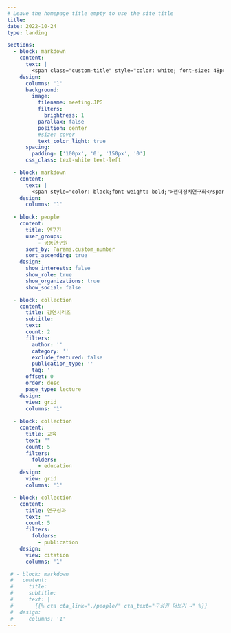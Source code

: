 ```yaml
---
# Leave the homepage title empty to use the site title
title:
date: 2022-10-24
type: landing

sections:
  - block: markdown
    content:
      text: |
        <span class="custom-title" style="color: white; font-size: 48px; font-weight: bold;"> Welcome to</br>Gender Politics Research Group </span>
    design:
      columns: '1'
      background:
        image: 
          filename: meeting.JPG
          filters:
            brightness: 1
          parallax: false
          position: center
          #size: cover
          text_color_light: true
      spacing:
        padding: ['100px', '0', '150px', '0']
      css_class: text-white text-left

  - block: markdown
    content:
      text: |
        <span style="color: black;font-weight: bold;">젠더정치연구회</span>는 한국 사회에서 점점 심화되고 있는 젠더 갈등을 정치학적 관점에서 분석하고, 이를 해결하기 위한 제도적·정책적 대안을 모색하는 연구 모임입니다. 젠더 갈등은 단순한 사회적 이슈를 넘어 정당정치, 선거, 입법 과정에서 중요한 정치적 균열로 작용하며, 정책 결정과 공공 여론 형성에도 큰 영향을 미치고 있습니다. 최근 미투 운동, 디지털 성범죄 근절 시위, 그리고 정치적 논쟁을 거치면서 젠더 이슈는 사회적 차원을 넘어 정치적 쟁점으로 확대되었습니다. 그러나 이에 대한 체계적인 정치학적 연구와 해결 방안 마련은 아직 미흡한 실정입니다. 젠더정치연구회는 이러한 문제의식을 바탕으로 젠더 갈등이 정치 과정에 미치는 영향을 규명하고, 이를 해결할 수 있는 제도적 접근을 탐색하는 것을 목표로 합니다. </br></br>&nbsp;&nbsp;&nbsp;&nbsp;&nbsp;&nbsp;&nbsp;&nbsp;본 연구회는 “선호”, “과정”, “제도와 정책”이라는 세 가지 핵심 연구 영역을 중심으로 활동합니다. 개인의 젠더 인식과 태도를 분석하고, 성인지 감수성 지수를 개발하여 사회적 태도의 변화를 측정하는 것은 물론, 선거 및 입법 과정에서 나타나는 여성 대표성의 변화를 연구합니다. 또한, 성평등 증진을 위한 제도적 개혁 방안을 모색하고, 국내외 사례를 비교 연구하여 효과적인 정책 대안을 제시합니다. 이를 통해 젠더 갈등을 보다 과학적으로 이해하고, 사회적 공론화를 촉진하며, 실질적인 변화를 이끌어내고자 합니다. </br></br>&nbsp;&nbsp;&nbsp;&nbsp;&nbsp;&nbsp;&nbsp;&nbsp;젠더정치연구회는 연구 논문을 작성하고 투고하는 것과 더불어, 다양한 학술 행사와 정책 제안을 통해 사회적 영향력을 확대해 나가려고 합니다. 연구회에서 개발한 성인지 감수성 지수, 젠더 다양성 지수, 실질 대표성 지수 등을 기반으로 젠더 관련 데이터를 구축하고, 이를 바탕으로 젠더 갈등의 정치적 영향을 분석하는 연구를 지속적으로 수행하고 있습니다. 또한, 정기적인 워크숍과 세미나를 통해 연구 성과를 공유하고, 후속 연구자들을 양성하여, 학계와 정책 결정자들이 젠더 문제에 대해 보다 심층적이고 지속적으로 논의할 수 있는 장을 마련하는 것을 목표로 합니다.
    design:
      columns: '1'
  
  - block: people
    content:
      title: 연구진
      user_groups:
          - 공동연구원
      sort_by: Params.custom_number
      sort_ascending: true
    design:
      show_interests: false
      show_role: true
      show_organizations: true
      show_social: false

  - block: collection
    content:
      title: 강연시리즈
      subtitle:
      text:
      count: 2
      filters:
        author: ''
        category: ''
        exclude_featured: false
        publication_type: ''
        tag: ''
      offset: 0
      order: desc
      page_type: lecture
    design:
      view: grid
      columns: '1'
  
  - block: collection
    content:
      title: 교육
      text: ""
      count: 5
      filters:
        folders:
          - education
    design:
      view: grid
      columns: '1'

  - block: collection
    content:
      title: 연구성과
      text: ""
      count: 5
      filters:
        folders:
          - publication
    design:
      view: citation
      columns: '1'

 # - block: markdown
 #   content:
 #     title:
 #     subtitle:
 #     text: |
 #       {{% cta cta_link="./people/" cta_text="구성원 더보기 →" %}}
 #  design:
 #     columns: '1'
---
```


